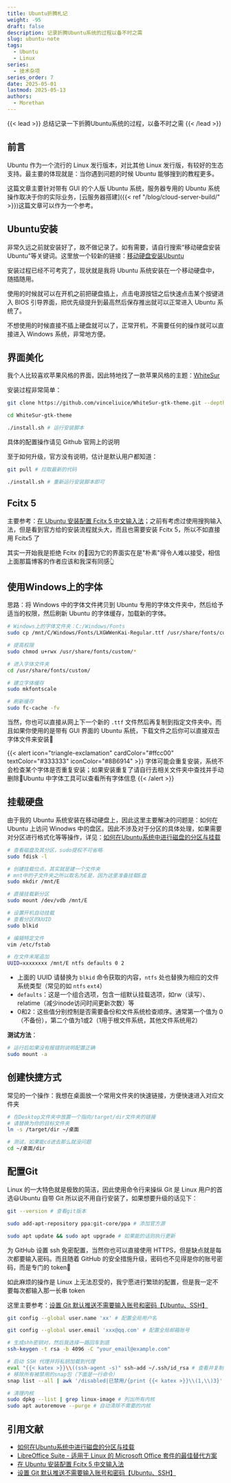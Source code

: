 ```yaml
---
title: Ubuntu折腾札记
weight: -95
draft: false
description: 记录折腾Ubuntu系统的过程以备不时之需
slug: ubuntu-note
tags:
  - Ubuntu
  - Linux
series:
  - 技术杂项
series_order: 7
date: 2025-05-01
lastmod: 2025-05-13
authors:
  - Morethan
---
```


{{< lead >}}
总结记录一下折腾Ubuntu系统的过程，以备不时之需
{{< /lead >}}

## 前言

Ubuntu 作为一个流行的 Linux 发行版本，对比其他 Linux 发行版，有较好的生态支持。最主要的体现就是：当你遇到问题的时候 Ubuntu 能够搜到的教程更多。

这篇文章主要针对带有 GUI 的个人版 Ubuntu 系统，服务器专用的 Ubuntu 系统操作取决于你的实际业务，[云服务器搭建]({{< ref "/blog/cloud-server-build/" >}})这篇文章可以作为一个参考。

## Ubuntu安装

非常久远之前就安装好了，故不做记录了。如有需要，请自行搜索“移动硬盘安装 Ubuntu”等关键词。这里放一个较新的链接：[移动硬盘安装Ubuntu](https://blog.csdn.net/qq_52034548/article/details/131581118)

安装过程已经不可考究了，现状就是我将 Ubuntu 系统安装在一个移动硬盘中，随插随用。

使用的时候就可以在开机之前把硬盘插上，点击电源按钮之后快速点击某个按键进入 BIOS 引导界面，把优先级提升到最高然后保存推出就可以正常进入 Ubuntu 系统了。

不想使用的时候直接不插上硬盘就可以了，正常开机，不需要任何的操作就可以直接进入 Windows 系统，非常地方便。

## 界面美化

我个人比较喜欢苹果风格的界面，因此特地找了一款苹果风格的主题：[WhiteSur](https://github.com/vinceliuice/WhiteSur-gtk-theme)

安装过程非常简单：

```bash
git clone https://github.com/vinceliuice/WhiteSur-gtk-theme.git --depth=1

cd WhiteSur-gtk-theme

./install.sh # 运行安装脚本
```

具体的配置操作请见 Github 官网上的说明

至于如何升级，官方没有说明，估计是默认用户都知道：

```bash
git pull # 拉取最新的代码

./install.sh # 重新运行安装脚本即可
```

## Fcitx 5

主要参考：[在 Ubuntu 安装配置 Fcitx 5 中文输入法](https://muzing.top/posts/3fc249cf/)；之前有考虑过使用搜狗输入法，但是看到官方给的安装流程就头大，而且也需要安装 Fcitx 5，所以不如直接用 Fcitx5 了

其实一开始我是拒绝 Fcitx 的🥲因为它的界面实在是"朴素"得令人难以接受，相信上面那篇博客的作者应该和我深有同感👆

## 使用Windows上的字体

思路：将 Windows 中的字体文件拷贝到 Ubuntu 专用的字体文件夹中，然后给予适当的权限，然后刷新 Ubuntu 的字体缓存，加载新的字体。

```bash
# Windows上的字体文件夹：C:/Windows/Fonts
sudo cp /mnt/C/Windows/Fonts/LXGWWenKai-Regular.ttf /usr/share/fonts/custom/LXGWWenKai-Regular.ttf

# 提高权限
sudo chmod u+rwx /usr/share/fonts/custom/*

# 进入字体文件夹
cd /usr/share/fonts/custom/

# 建立字体缓存
sudo mkfontscale

# 刷新缓存
sudo fc-cache -fv
```

当然，你也可以直接从网上下一个新的 `.ttf` 文件然后再复制到指定文件夹中。而且如果你使用的是带有 GUI 界面的 Ubuntu 系统，下载文件之后你可以直接双击字体文件来安装🥰


{{< alert icon="triangle-exclamation" cardColor="#ffcc00" textColor="#333333" iconColor="#8B6914" >}}
字体可能会重复安装，系统不会检查某个字体是否重复安装；如果安装重复了请自行去相关文件夹中查找并手动删除🥲Ubuntu 中字体工具可以查看所有字体信息
{{< /alert >}}

## 挂载硬盘

由于我的 Ubuntu 系统安装在移动硬盘上，因此这里主要解决的问题是：如何在 Ubuntu 上访问 Winodws 中的盘区。因此不涉及对于分区的具体处理，如果需要对分区进行格式化等等操作，详见：[如何在Ubuntu系统中进行磁盘的分区与挂载](https://cloud.tencent.com/developer/article/2456171)

```bash
# 查看磁盘及其分区，sudo提权不可省略
sudo fdisk -l

# 创建挂载位点，其实就是建一个文件夹
# mnt中的子文件夹之所以取名为E是，因为这里准备挂载E盘
sudo mkdir /mnt/E

# 直接挂载新分区
sudo mount /dev/vdb /mnt/E

# 设置开机自动挂载
# 查看分区的UUID
sudo blkid

# 编辑特定文件
vim /etc/fstab

# 在文件末尾追加
UUID=xxxxxxxx /mnt/E ntfs defaults 0 2
```

- 上面的 UUID 请替换为 `blkid` 命令获取的内容，`ntfs` 处也替换为相应的文件系统类型（常见的如 `ntfs` `ext4`）
- `defaults`：这是一个组合选项，包含一组默认挂载选项，如rw（读写）、relatime（减少inode访问时间更新次数）等
- 0和2：这些值分别控制是否需要备份和文件系统检查顺序。通常第一个值为 0（不备份），第二个值为1或2（1用于根文件系统，其他文件系统用2）

**测试方法**：

```bash
# 运行后如果没有报错则说明配置正确
sudo mount -a
```

## 创建快捷方式

常见的一个操作：我想在桌面放一个常用文件夹的快速链接，方便快速进入对应文件夹

```bash
# 在Desktop文件夹中放置一个指向/target/dir文件夹的链接
# 请替换为你的目标文件夹
ln -s /target/dir ~/桌面

# 测试，如果能cd进去那么就没问题
cd ~/桌面/dir
```

## 配置Git

Linux 的一大特色就是极致的简洁，因此使用命令行来操纵 Git 是 Linux 用户的首选😃Ubuntu 自带 Git 所以说不用自行安装了，如果想要升级的话见下：

```bash
git --version # 查看git版本

sudo add-apt-repository ppa:git-core/ppa # 添加官方源

sudo apt update && sudo apt upgrade # 如果能的话则执行更新
```

为 GitHub 设置 ssh 免密配置，当然你也可以直接使用 HTTPS，但是缺点就是每次都要输入密码。而且随着 GitHub 的安全措施升级，密码也不见得是你的账号密码，而是专门的 token🥲

如此麻烦的操作是 Linux 上无法忍受的，我宁愿进行繁琐的配置，但是我一定不要每次都输入那一长串 token

这里主要参考：[设置 Git 默认推送不需要输入账号和密码【Ubuntu、SSH】](https://blog.csdn.net/qq_22841387/article/details/145183746)

```bash
git config --global user.name 'xx' # 配置全局用户名

git config --global user.email 'xxx@qq.com' # 配置全局邮箱账号

# 生成shh密钥对，然后我选择一路回车到底
ssh-keygen -t rsa -b 4096 -C "your_email@example.com"

# 启动 SSH 代理并将私钥加载到代理
eval "{{< katex >}}\\((ssh-agent -s)" ssh-add ~/.ssh/id_rsa # 查看并复制公钥内容 cat ~/.ssh/id_rsa.pub # 在GitHub上添加这个新的ssh密钥就行 # 将现有https链接的仓库改为ssh链接 git remote rm origin git remote add origin git@github.com:username/repository.git ``` ## 安装管理软件 在 Ubuntu 上安装软件的方式大致分为以下几种; 1. 通过自带的 snap 安装 2. 通过 apt 安装 3. 通过 deb 压缩包安装 4. 通过 curl 安装 不同的安装方式有不同的管理方案，其中通过 curl 安装的管理最为不便，其他的都可以通过相应的包管理工具轻松管理 ### snap 直接打开 snap 商店就可以直接看到，轻松便捷，但是其中的软件包往往较为落后 ### apt ```bash # 安装软件 sudo apt install xxx # 升级软件包 sudo apt update # 同步远程仓库的软件包信息，但不会实际升级任何软件 apt list --upgradable # 查看可升级的软件包 # 升级所有可用的包，但不会处理依赖关系变更（如删除旧包或安装新依赖） sudo apt upgrade sudo apt full-upgrade # 完全升级 sudo do-release-upgrade # 跨ubuntu大版本升级 # 查看软件包 sudo apt-cache search wps # 查看包含关键字wps的软件包 # 移除软件包 sudo apt remove xxx sudo apt autoremove # 清理残留 ``` ### deb 从浏览器上下载 deb 压缩包之后，直接双击即可直接安装。其内部执行的命令其实就是 apt 安装，因此管理方式也是与 apt 相同的。 ```bash # 通过双击安装 # 通过apt卸载 sudo apt remove xxx sudo apt autoremove # 清理残留 ``` ### curl 通过 curl 命令直接从目标网址下载安装脚本，然后执行这个脚本。通过 curl 安装的软件可管理性较差，原因在于：实际的安装过程是通过脚本执行的，这个过程难以监控 ```bash # 以zed编辑器的安装为例 curl -f https://zed.dev/install.sh | sh # 如果想要卸载，一般都是难以卸载干净的 # 首先获取安装脚本文件 curl -f https://zed.dev/install.sh -o install.sh # 把这个脚本文件丢给AI解析一下 # 然后按照AI的指令手动进行卸载 ``` ## Office套件 众所周知，Microsoft Office 是没法直接在 Linux 上直接运行的😅但是查看和编辑 `doc` 文档又是无法避免的。 因此这里推荐一个 Linux 上的 Office 平替：LibreOffice，安装方式如下： ```bash sudo add-apt-repository ppa:libreoffice/ppa sudo apt update sudo apt install libreoffice ``` 在安装 LibreOffice 之前也尝试过使用 WPS 来编辑 Office 文件，但是不知为何总是会引起系统报错，索性就直接弃用了 > [!NOTE] Title > 如果你是 Office 的深度用户，换了软件就浑身难受，那么你可以尝试一下 [Wine](https://www.winehq.org/)，一个能在 Linux 上跑 Winodws 程序的神奇工具 ## 存储清理 ```bash # 清理孤立依赖包 sudo apt autoremove # 清理apt缓存 sudo du -sh /var/cache/apt # 查看apt缓存大小 sudo apt autoclean # 自动清理 sudo apt clean # 完全清理 # 清理系统日志 journalctl --disk-usage # 查看系统日志代大小 sudo journalctl --vacuum-time=3d # 清除三天前的日志 # 清理.cache cd .cache # 在默认目录下执行 du -sh * # 查看缓存文件 rm -r folder_name # 直接删除即可 # 清理snap旧版本 snap list --all # 查看所有snap包 # 罗列出所有被禁用的包（下面是一行命令） echo -e "\\033[1m已禁用的 Snap 包及其占用空间:\\033[0m" && snap list --all | awk '/disabled|已禁用/{print\\)1}' | while read -r pkg; do size={{< katex >}}\\((snap info "\\)pkg" | awk '/installed:/ {print {{< katex >}}\\(4}'); printf "%-30s %10s\\n" "\\)pkg" "{{< katex >}}\\(size"; done | sort -k2 -h && echo -e "\\n\\033[1m总占用空间:\\)(snap list --all | awk '/disabled|已禁用/{print {{< katex >}}\\(1}' | xargs -I{} snap info {} | awk '/installed:/ {sum +=\\)3} END {print sum/1024 "MB"}')\033[0m"
# 移除所有被禁用的snap包（下面是一行命令）
snap list --all | awk '/disabled|已禁用/{print {{< katex >}}\\(1,\\)3}' | while read snapname revision; do snap remove "{{< katex >}}\\(snapname" --revision="\\)revision"; done

# 清理内核
sudo dpkg --list | grep linux-image # 列出所有内核
sudo apt autoremove --purge # 自动清除不需要的内核
```

## 引用文献

- [如何在Ubuntu系统中进行磁盘的分区与挂载](https://cloud.tencent.com/developer/article/2456171)
- [LibreOffice Suite - 适用于 Linux 的 Microsoft Office 套件的最佳替代方案](https://cn.linux-terminal.com/?p=1602)
- [在 Ubuntu 安装配置 Fcitx 5 中文输入法](https://muzing.top/posts/3fc249cf/)
- [设置 Git 默认推送不需要输入账号和密码【Ubuntu、SSH】](https://blog.csdn.net/qq_22841387/article/details/145183746)
